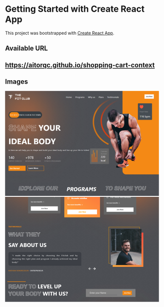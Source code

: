 # Getting Started with Create React App

This project was bootstrapped with [Create React App](https://github.com/facebook/create-react-app).

## Available URL

## https://aitorqc.github.io/shopping-cart-context

## Images

![alt Dark Mode](https://github.com/aitorqc/fitclub/blob/main/public/captura.png)
![alt Dark Mode](https://github.com/aitorqc/fitclub/blob/main/public/captura2.png)